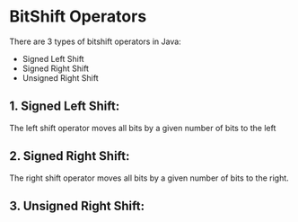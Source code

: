# BitShift Operators

There are 3 types of bitshift operators in Java:
+ Signed Left Shift
+ Signed Right Shift
+ Unsigned Right Shift

## 1. Signed Left Shift:
The left shift operator moves all bits by a given number of bits to the left

## 2. Signed Right Shift:
The right shift operator moves all bits by a given number of bits to the right.

## 3. Unsigned Right Shift: